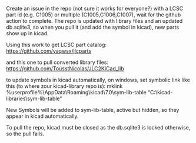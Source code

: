 Create an issue in the repo (not sure it works for everyone?) with a LCSC part id (e.g. C1005) or multiple (C1005,C1006,C1007), wait for the github action to complete. The repo is updated with library files and an updated db.sqlite3, so when you pull it (and add the symbol in kicad), new parts show up in kicad.

Using this work to get LCSC part catalog:
https://github.com/yaqwsx/jlcparts

and this one to pull converted library files:
https://github.com/TousstNicolas/JLC2KiCad_lib

to update symbols in kicad automatically, on windows, set symbolic link like this (to where zour kicad-library repo is):
mklink %userprofile%\AppData\Roaming\kicad\7.0\sym-lib-table “C:\kicad-libraries\sym-lib-table”

New Symbols will be added to sym-lib-table, active but hidden, so they appear in kicad automatically.

To pull the repo, kicad must be closed as the db.sqlite3 is locked otherwise, so the pull fails.
